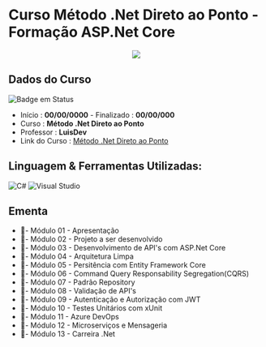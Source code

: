 # Curso Método .Net Direto ao Ponto - Formação ASP.Net Core

<div align="center">
  <img src="https://user-images.githubusercontent.com/125761885/219911472-413db38d-f0bf-417a-b67b-def3ec3fb966.png" >
</div>

## Dados do Curso
![Badge em Status](https://img.shields.io/badge/STATUS-PENDENTE-red?style=for-the-badge)

* Início :  <b>00/00/0000</b> - Finalizado : <b>00/00/000 </b>
* Curso : <b>Método .Net Direto ao Ponto</b>
* Professor : <b>LuisDev</b>
* Link do Curso : [Método .Net Direto ao Ponto](https://www.luisdev.com.br/cursos-e-mentorias/)

## Linguagem & Ferramentas Utilizadas: 

![C#](https://img.shields.io/badge/c%23-%23239120.svg?style=for-the-badge&logo=c-sharp&logoColor=white)
![Visual Studio](https://img.shields.io/badge/Visual%20Studio-5C2D91.svg?style=for-the-badge&logo=visual-studio&logoColor=white)


## Ementa
* 📁- Módulo 01 - Apresentação
* 📁- Módulo 02 - Projeto a ser desenvolvido
* 📁- Módulo 03 - Desenvolvimento de API's com ASP.Net Core
* 📁- Módulo 04 - Arquitetura Limpa
* 📁- Módulo 05 - Persitência com Entity Framework Core
* 📁- Módulo 06 - Command Query Responsability Segregation(CQRS)
* 📁- Módulo 07 - Padrão Repository
* 📁- Módulo 08 - Validação de API's
* 📁- Módulo 09 - Autenticação e Autorização com JWT
* 📁- Módulo 10 - Testes Unitários com xUnit
* 📁- Módulo 11 - Azure DevOps
* 📁- Módulo 12 - Microserviços e Mensageria 
* 📁- Módulo 13 - Carreira .Net
